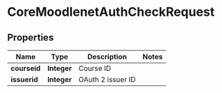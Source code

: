 

# CoreMoodlenetAuthCheckRequest


## Properties

| Name | Type | Description | Notes |
|------------ | ------------- | ------------- | -------------|
|**courseid** | **Integer** | Course ID |  |
|**issuerid** | **Integer** | OAuth 2 issuer ID |  |



